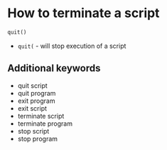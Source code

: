 # How to terminate a script

```python
quit()
```

- `quit(` - will stop execution of a script


## Additional keywords
- quit script
- quit program
- exit program
- exit script
- terminate script
- terminate program
- stop script
- stop program
